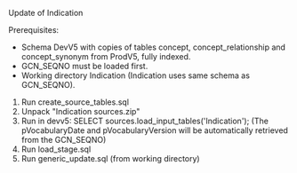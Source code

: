 Update of Indication

Prerequisites:
- Schema DevV5 with copies of tables concept, concept_relationship and concept_synonym from ProdV5, fully indexed.
- GCN_SEQNO must be loaded first.
- Working directory Indication (Indication uses same schema as GCN_SEQNO).

1. Run create_source_tables.sql
2. Unpack "Indication sources.zip"
3. Run in devv5: SELECT sources.load_input_tables('Indication'); (The pVocabularyDate and pVocabularyVersion will be automatically retrieved from the GCN_SEQNO)
4. Run load_stage.sql
5. Run generic_update.sql (from working directory)

 